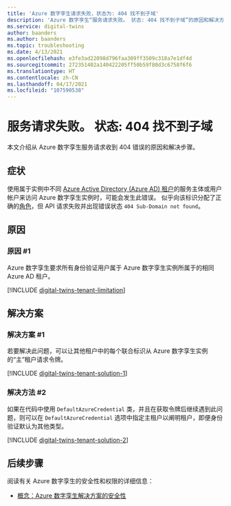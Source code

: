 ```yaml
---
title: 'Azure 数字孪生请求失败，状态为: 404 找不到子域'
description: 'Azure 数字孪生“服务请求失败。 状态: 404 找不到子域”的原因和解决方法。'
ms.service: digital-twins
author: baanders
ms.author: baanders
ms.topic: troubleshooting
ms.date: 4/13/2021
ms.openlocfilehash: e3fe3ad22098d796faa309ff3509c318a7e1df4d
ms.sourcegitcommit: 272351402a140422205ff50b59f80d3c6758f6f6
ms.translationtype: HT
ms.contentlocale: zh-CN
ms.lasthandoff: 04/17/2021
ms.locfileid: "107590538"
---
```

# <a name="service-request-failed-status-404-sub-domain-not-found"></a>服务请求失败。 状态: 404 找不到子域

本文介绍从 Azure 数字孪生服务请求收到 404 错误的原因和解决步骤。 

## <a name="symptoms"></a>症状

使用属于实例中不同 [Azure Active Directory (Azure AD) 租户](../active-directory/develop/quickstart-create-new-tenant.md)的服务主体或用户帐户来访问 Azure 数字孪生实例时，可能会发生此错误。 似乎向该标识分配了正确的[角色](concepts-security.md)，但 API 请求失败并出现错误状态 `404 Sub-Domain not found`。

## <a name="causes"></a>原因

### <a name="cause-1"></a>原因 #1

Azure 数字孪生要求所有身份验证用户属于 Azure 数字孪生实例所属于的相同 Azure AD 租户。

[!INCLUDE [digital-twins-tenant-limitation](../../includes/digital-twins-tenant-limitation.md)]

## <a name="solutions"></a>解决方案

### <a name="solution-1"></a>解决方案 #1

若要解决此问题，可以让其他租户中的每个联合标识从 Azure 数字孪生实例的“主”租户请求令牌。 

[!INCLUDE [digital-twins-tenant-solution-1](../../includes/digital-twins-tenant-solution-1.md)]

### <a name="solution-2"></a>解决方法 #2

如果在代码中使用 `DefaultAzureCredential` 类，并且在获取令牌后继续遇到此问题，则可以在 `DefaultAzureCredential` 选项中指定主租户以阐明租户，即便身份验证默认为其他类型。

[!INCLUDE [digital-twins-tenant-solution-2](../../includes/digital-twins-tenant-solution-2.md)]

## <a name="next-steps"></a>后续步骤

阅读有关 Azure 数字孪生的安全性和权限的详细信息：
* [概念：Azure 数字孪生解决方案的安全性](concepts-security.md)
